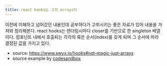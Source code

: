 ```yaml
---
title: react hooks는 그저 arrays다
---
```

이전에 이해하고 넘어갔던 내용인데 공부하다가 고취시키는 좋은 자료가 있어 내용을 가져와 정리해본다.
react hooks는 렌더링시마다 closer를 기반으로 한 singleton 배열이다. 컴포넌트 내에서 호출되는 각각의 훅은 순서(index)를 갖게 되며 그 순서에 따라 결정된 값을 가지고 있다.
- source: https://www.swyx.io/hooks#not-magic-just-arrays
- source example by [codesandbox](https://codesandbox.io/p/sandbox/react-hooks-not-magic-just-arrays-7n96dg)
